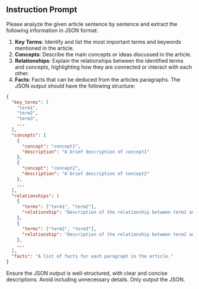## Instruction Prompt

Please analyze the given article sentence by sentence and extract the following information in JSON format:

1. **Key Terms**: Identify and list the most important terms and keywords mentioned in the article.
2. **Concepts**: Describe the main concepts or ideas discussed in the article.
3. **Relationships**: Explain the relationships between the identified terms and concepts, highlighting how they are connected or interact with each other.
4. **Facts**: Facts that can be deduced from the articles paragraphs.
The JSON output should have the following structure:

```json
{
  "key_terms": [
    "term1",
    "term2",
    "term3",
    ...
  ],
  "concepts": [
    {
      "concept": "concept1",
      "description": "A brief description of concept1"
    },
    {
      "concept": "concept2",
      "description": "A brief description of concept2"
    },
    ...
  ],
  "relationships": [
    {
      "terms": ["term1", "term2"],
      "relationship": "Description of the relationship between term1 and term2"
    },
    {
      "terms": ["term2", "term3"],
      "relationship": "Description of the relationship between term2 and term3"
    },
    ...
  ],
  "facts": "A list of facts for each paragraph in the article."
}
```

Ensure the JSON output is well-structured, with clear and concise descriptions. Avoid including unnecessary details.
Only output the JSON.